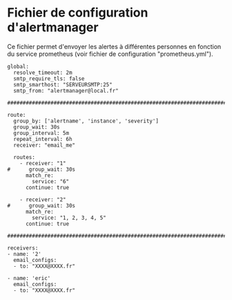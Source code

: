 # Fichier de configuration d'alertmanager #  
Ce fichier permet d'envoyer les alertes à différentes personnes en fonction du service prometheus (voir fichier de configuration "prometheus.yml").
```
global:
  resolve_timeout: 2m
  smtp_require_tls: false
  smtp_smarthost: "SERVEURSMTP:25" 
  smtp_from: "alertmanager@local.fr"

############################################################################

route:
  group_by: ['alertname', 'instance', 'severity']
  group_wait: 30s
  group_interval: 5m
  repeat_interval: 6h
  receiver: "email_me"

  routes:
    - receiver: "1"
#      group_wait: 30s
      match_re:
        service: "6"
      continue: true

    - receiver: "2"
#      group_wait: 30s
      match_re:
        service: "1, 2, 3, 4, 5"
      continue: true

############################################################################

receivers:
- name: '2'
  email_configs:
  - to: "XXXX@XXXX.fr"

- name: 'eric'
  email_configs:
  - to: "XXXX@XXXX.fr"
```
